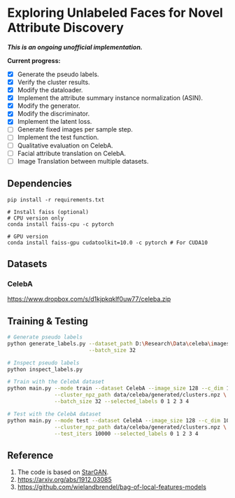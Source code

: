 # Exploring Unlabeled Faces for Novel Attribute Discovery

***This is an ongoing unofficial implementation.***

**Current progress:**
+ [x] Generate the pseudo labels.
+ [x] Verify the cluster results.
+ [x] Modify the dataloader.
+ [x] Implement the attribute summary instance normalization (ASIN).
+ [x] Modify the generator.
+ [x] Modify the discriminator.
+ [x] Implement the latent loss.
+ [ ] Generate fixed images per sample step.
+ [ ] Implement the test function.
+ [ ] Qualitative evaluation on CelebA.
+ [ ] Facial attribute translation on CelebA.
+ [ ] Image Translation between multiple datasets.

## Dependencies
```shell script
pip install -r requirements.txt

# Install faiss (optional)
# CPU version only
conda install faiss-cpu -c pytorch

# GPU version
conda install faiss-gpu cudatoolkit=10.0 -c pytorch # For CUDA10

```

## Datasets
### CelebA
https://www.dropbox.com/s/d1kjpkqklf0uw77/celeba.zip

## Training & Testing
```sh
# Generate pseudo labels
python generate_labels.py --dataset_path D:\Research\Data\celeba\images \
                          --batch_size 32

# Inspect pseudo labels
python inspect_labels.py

# Train with the CelebA dataset
python main.py --mode train --dataset CelebA --image_size 128 --c_dim 100 \
               --cluster_npz_path data/celeba/generated/clusters.npz \
               --batch_size 32 --selected_labels 0 1 2 3 4

# Test with the CelebA dataset
python main.py --mode test --dataset CelebA --image_size 128 --c_dim 100 \
               --cluster_npz_path data/celeba/generated/clusters.npz \
               --test_iters 10000 --selected_labels 0 1 2 3 4
```


## Reference
1. The code is based on [StarGAN](https://github.com/yunjey/StarGAN).
2. https://arxiv.org/abs/1912.03085
3. https://github.com/wielandbrendel/bag-of-local-features-models
